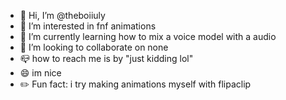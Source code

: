 - 👋 Hi, I’m @theboiiuly
- 👀 I’m interested in fnf animations
- 🌱 I’m currently learning how to mix a voice model with a audio
- 💞️ I’m looking to collaborate on none
- 📪 how to reach me is by "just kidding lol"
- 😄 im nice
- ✏️ Fun fact: i try making animations myself with flipaclip

<!---
theboiiuly/theboiiuly is a ✨ special ✨ repository because its `README.md` (this file) appears on your GitHub profile.
You can click the Preview link to take a look at your changes.
--->
